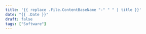 ```yaml
---
title: '{{ replace .File.ContentBaseName "-" " " | title }}'
date: "{{ .Date }}"
draft: false
tags: ["Software"]
---
```

